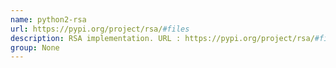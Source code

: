 ```yaml
---
name: python2-rsa
url: https://pypi.org/project/rsa/#files
description: RSA implementation. URL : https://pypi.org/project/rsa/#files Groups : None
group: None
---
```

